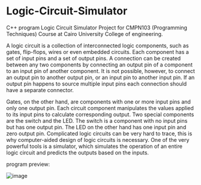 # Logic-Circuit-Simulator

C++ program Logic Circuit Simulator Project for CMPN103 (Programming Techniques) Course at Cairo University College of engineering.

A logic circuit is a collection of interconnected logic components, such as gates, flip-flops, wires  or even embedded circuits. Each component has a set of input pins and a set of output pins. A  connection can be created between any two components by connecting an output pin of a  component to an input pin of another component. It is not possible, however, to connect an output  pin to another output pin, or an input pin to another input pin. If an output pin happens to source multiple input pins each connection should have a separate connector. 

Gates, on the other hand,  are components with one or more input pins and only one output pin. Each circuit component  manipulates the values applied to its input pins to calculate corresponding output. Two special  components are the switch and the LED. The switch is a component with no input pins but has one  output pin. The LED on the other hand has one input pin and zero output pin. Complicated logic circuits can be very hard to trace, this is why computer-aided design of logic  circuits is necessary. One of the very powerful tools is a simulator, which simulates the operation of  an entire logic circuit and predicts the outputs based on the inputs.

program preview:

![image](https://user-images.githubusercontent.com/84231705/155397899-819c2dde-6293-46da-a831-a9a16f100db5.png)

